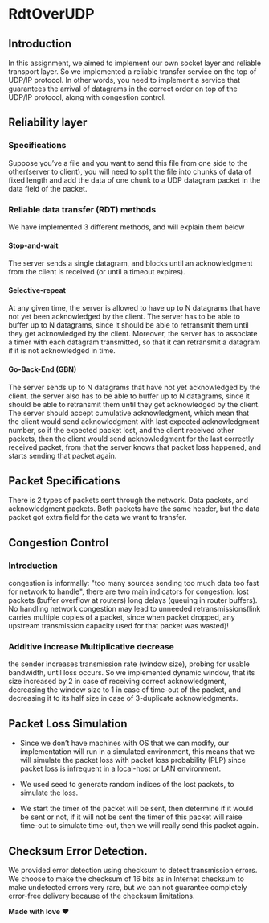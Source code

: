 # RdtOverUDP

## Introduction

In this assignment, we aimed to implement our own socket layer and reliable transport layer. So we implemented a reliable transfer service on the top of UDP/IP protocol. In other words, you need to implement a service that guarantees the arrival of datagrams in the correct order on top of the UDP/IP protocol, along with congestion control.

## Reliability layer

### Specifications

Suppose you’ve a file and you want to send this file from one side to the other(server to client), you will need to split the file into chunks of data of fixed length and add the data of one chunk to a UDP datagram packet in the data field of the packet.

### Reliable data transfer (RDT) methods

We have implemented 3 different methods, and will explain them below

#### Stop-and-wait
The server sends a single datagram, and blocks until an acknowledgment from the client is received (or until a timeout expires).

#### Selective-repeat
At any given time, the server is allowed to have up to N datagrams that have not yet been acknowledged by the client. The server has to be able to buffer up to N datagrams, since it should be able to retransmit them until they get acknowledged by the client. Moreover, the server has to associate a timer with each datagram transmitted, so that it can retransmit a datagram if it is not acknowledged in time.

#### Go-Back-End (GBN)
The server sends up to N datagrams that have not yet acknowledged by the client. the server also has to be able to buffer up to N datagrams, since it should be able to retransmit them until they get acknowledged by the client. The server should accept cumulative acknowledgment, which mean that the client would send acknowledgment with last expected acknowledgment number, so if the expected packet lost, and the client received other packets, then the client would send acknowledgment for the last correctly received packet, from that the server knows that packet loss happened, and starts sending that packet again.

## Packet Specifications

There is 2 types of packets sent through the network. Data packets, and acknowledgment packets. Both packets have the same header, but the data packet got extra field for the data we want to transfer.

## Congestion Control

### Introduction

congestion is informally: "too many sources sending too much data too fast for network to handle", there are two main indicators for congestion: lost packets (buffer overflow at routers) long delays (queuing in router buffers). No handling network congestion may lead to unneeded retransmissions(link carries multiple copies of a packet, since when packet dropped, any upstream
transmission capacity used for that packet was wasted)!  

### Additive increase Multiplicative decrease

the sender increases transmission rate (window size), probing for usable
bandwidth, until loss occurs. So we implemented dynamic window, that its size increased by 2 in case of receiving correct acknowledgment, decreasing the window size to 1 in case of time-out of the packet, and decreasing it to its half size in case of 3-duplicate acknowledgments.

## Packet Loss Simulation

- Since we don’t have machines with OS that we can modify, our implementation will run in a simulated environment, this means that we will simulate the packet loss with packet loss probability (PLP) since packet loss is infrequent in a local-host or LAN environment.

- We used seed to generate random indices of the lost packets, to simulate the loss.

- We start the timer of the packet will be sent, then determine if it would be sent or not, if it will not be sent the timer of this packet will raise time-out to simulate time-out, then we will really send this packet again.

## Checksum Error Detection.

We provided error detection using checksum to detect transmission errors. We choose to make the checksum of 16 bits as in Internet checksum to make undetected errors very rare, but we can not guarantee completely error-free delivery because of the checksum limitations.


**Made with love :heart:**
